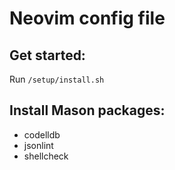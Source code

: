 # Neovim config file

## Get started:
Run `/setup/install.sh`

## Install Mason packages:
* codelldb
* jsonlint
* shellcheck
